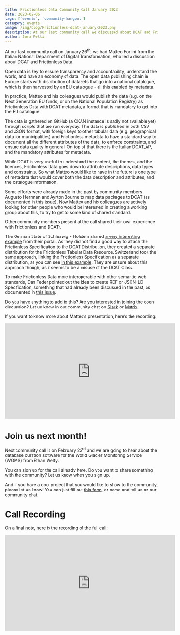 ```yaml
---
title: Frictionless Data Community Call January 2023
date: 2023-02-06
tags: ['events', 'community-hangout']
category: events
image: /img/blog/Frictionless-dcat-january-2023.png
description: At our last community call we discussed about DCAT and Frictionless Data with Matteo Fortini...
author: Sara Petti
---
```

At our last community call on January 26<sup>th</sup>, we had Matteo Fortini from the Italian National Department of Digital Transformation, who led a discussion about DCAT and Frictionless Data.

Open data is key to ensure transparency and accountability, understand the world, and have an economy of data. The open data publishing chain in Europe starts with distribution of datasets that go into a national catalogue, which is then harvested by an EU catalogue - all this enabled by metadata. 

In practice, Matteo and his colleagues would publish the data (e.g. on the Next Generation EU funds, or on the National Population Registry) as Frictionless Data with DCAT metadata, a format that is mandatory to get into the EU catalogue.

The data is gathered on GitHub (a CKAN instance is sadly not available yet) through scripts that are run everyday. The data is published in both CSV and JSON format, with foreign keys to other tabular data (e.g. geographical data for municipalities) and Frictionless metadata to have a standard way to document all the different attributes of the data, to enforce constraints, and ensure data quality in general. On top of that there is the Italian DCAT_AP, and the mandatory attributes for metadata.

While DCAT is very useful to understand the content, the themes, and the licences, Frictionless Data goes down to attribute descriptions, data types and constraints. So what Matteo would like to have in the future is one type of metadata that would cover both the data description and attributes, and the catalogue information.

Some efforts were already made in the past by community members Augusto Herrman and Ayrton Bourne to map data packages to DCAT (as documented in this [issue](https://github.com/frictionlessdata/frictionlessdata.io/issues/551)). Now Matteo and his colleagues are actively looking for other people who would be interested in creating a working group about this, to try to get to some kind of shared standard.

Other community members present at the call shared their own experience with Frictionless and DCAT:.

The German State of Schleswig - Holstein shared [a very interesting example](https://opendata.schleswig-holstein.de/dataset/marktplatz-autos-2023) from their portal. As they did not find a good way to attach the Frictionless Specification to the DCAT Distribution, they created a separate distribution for the Frictionless Tabular Data Resource. Switzerland took the same approach, linking the Frictionless Specification as a separate distribution, as you can see [in this example](https://opendata.swiss/de/dataset/vollzugsresultate-der-co2-emissionsvorschriften-fur-lieferwagen-und-leichte-sattelschlepper). They are unsure about this approach though, as it seems to be a misuse of the DCAT Class.

To make Frictionless Data more interoperable with other semantic web standards, Dan Feder pointed out the idea to create RDF or JSON-LD Specification, something that had already been discussed in the past, as documented in [this issue](https://github.com/frictionlessdata/specs/issues/218).

Do you have anything to add to this? Are you interested in joining the open discussion? Let us know in our community chat on [Slack](https://join.slack.com/t/frictionlessdata/shared_invite/zt-17kpbffnm-tRfDW_wJgOw8tJVLvZTrBg) or [Matrix](https://matrix.to/#/#frictionlessdata:matrix.okfn.org).

If you want to know more about Matteo’s presentation, here’s the recording:

<iframe width="560" height="315" src="https://www.youtube.com/embed/sHHRT5ptqbg" title="YouTube video player" frameborder="0" allow="accelerometer; autoplay; clipboard-write; encrypted-media; gyroscope; picture-in-picture; web-share" allowfullscreen></iframe>

# Join us next month!
Next community call is on February 23<sup>rd</sup> and we are going to hear about the database curation software for the World Glacier Monitoring Service (WGMS) from Ethan Welty.

You can sign up for the call already [here](https://docs.google.com/forms/d/e/1FAIpQLSeuNCopxXauMkrWvF6VHqOyHMcy54SfNDOseVXfWRQZWkvqjQ/viewform?usp=sf_link). Do you want to share something with the community? Let us know when you sign up. 

And if you have a cool project that you would like to show to the community, please let us know! You can just fill out [this form](https://forms.gle/AWpbxyiGESNSUFK2A), or come and tell us on our community chat.

# Call Recording
On a final note, here is the recording of the full call:

<iframe width="560" height="315" src="https://www.youtube.com/embed/DTykNylDdsA" title="YouTube video player" frameborder="0" allow="accelerometer; autoplay; clipboard-write; encrypted-media; gyroscope; picture-in-picture; web-share" allowfullscreen></iframe>


